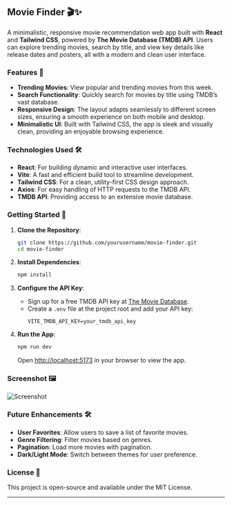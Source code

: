 ## Movie Finder 🎬✨

A minimalistic, responsive movie recommendation web app built with **React** and **Tailwind CSS**, powered by **The Movie Database (TMDB) API**. Users can explore trending movies, search by title, and view key details like release dates and posters, all with a modern and clean user interface.

### Features 🌟

- **Trending Movies**: View popular and trending movies from this week.
- **Search Functionality**: Quickly search for movies by title using TMDB’s vast database.
- **Responsive Design**: The layout adapts seamlessly to different screen sizes, ensuring a smooth experience on both mobile and desktop.
- **Minimalistic UI**: Built with Tailwind CSS, the app is sleek and visually clean, providing an enjoyable browsing experience.

### Technologies Used 🛠️

- **React**: For building dynamic and interactive user interfaces.
- **Vite**: A fast and efficient build tool to streamline development.
- **Tailwind CSS**: For a clean, utility-first CSS design approach.
- **Axios**: For easy handling of HTTP requests to the TMDB API.
- **TMDB API**: Providing access to an extensive movie database.

### Getting Started 🚀

1. **Clone the Repository**:
   ```bash
   git clone https://github.com/yourusername/movie-finder.git
   cd movie-finder
   ```

2. **Install Dependencies**:
   ```bash
   npm install
   ```

3. **Configure the API Key**:
   - Sign up for a free TMDB API key at [The Movie Database](https://www.themoviedb.org/).
   - Create a `.env` file at the project root and add your API key:
     ```plaintext
     VITE_TMDB_API_KEY=your_tmdb_api_key
     ```

4. **Run the App**:
   ```bash
   npm run dev
   ```

   Open [http://localhost:5173](http://localhost:5173) in your browser to view the app.

### Screenshot 🖼️

![Screenshot](./public/cinemovies.png)

### Future Enhancements 🛠️

- **User Favorites**: Allow users to save a list of favorite movies.
- **Genre Filtering**: Filter movies based on genres.
- **Pagination**: Load more movies with pagination.
- **Dark/Light Mode**: Switch between themes for user preference.

### License 📄

This project is open-source and available under the MIT License. 

--- 